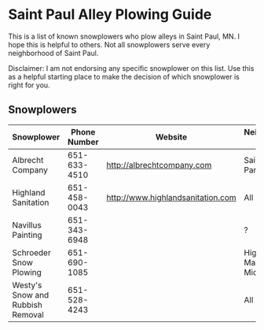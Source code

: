 # Saint Paul Alley Plowing Guide

This is a list of known snowplowers who plow alleys in Saint Paul, MN. I hope this is helpful to others. Not all
snowplowers serve every neighborhood of Saint Paul.

Disclaimer: I am not endorsing any specific snowplower on this list. Use this as a helpful starting place to make the
decision of which snowplower is right for you.

## Snowplowers

| Snowplower                       | Phone Number | Website                             | Neighborhoods Served                 |
|----------------------------------|--------------|-------------------------------------|--------------------------------------|
| Albrecht Company                 | 651-633-4510 | <http://albrechtcompany.com>        | Saint Anthony Park                   |
| Highland Sanitation              | 651-458-0043 | <http://www.highlandsanitation.com> | All                                  |
| Navillus Painting                | 651-343-6948 |                                     | ?                                    |
| Schroeder Snow Plowing           | 651-690-1085 |                                     | Highland Park, Mac Groveland, Midway |
| Westy's Snow and Rubbish Removal | 651-528-4243 |                                     | All                                  |
